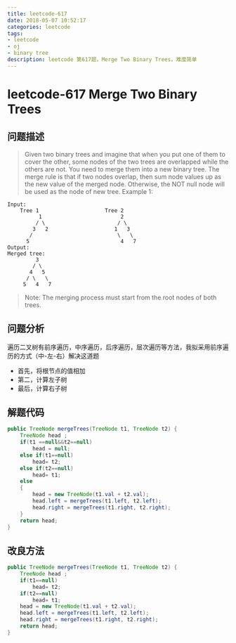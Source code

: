```yaml
---
title: leetcode-617
date: 2018-05-07 10:52:17
categories: leetcode
tags:
- leetcode
- oj
- binary tree 
description: leetcode 第617题，Merge Two Binary Trees，难度简单
---
```

# leetcode-617 Merge Two Binary Trees

## 问题描述
>Given two binary trees and imagine that when you put one of them to cover the other, some nodes of the two trees are overlapped while the others are not.
You need to merge them into a new binary tree. The merge rule is that if two nodes overlap, then sum node values up as the new value of the merged node. Otherwise, the NOT null node will be used as the node of new tree.
Example 1:

```text
Input: 
	Tree 1                     Tree 2                  
          1                         2                             
         / \                       / \                            
        3   2                     1   3                        
       /                           \   \                      
      5                             4   7                  
Output: 
Merged tree:
	     3
	    / \
	   4   5
	  / \   \ 
	 5   4   7
```

>Note: The merging process must start from the root nodes of both trees.

## 问题分析

遍历二叉树有前序遍历，中序遍历，后序遍历，层次遍历等方法，我拟采用前序遍历的方式（中-左-右）解决这道题
* 首先，将根节点的值相加
* 第二，计算左子树
* 最后，计算右子树

## 解题代码

```java
public TreeNode mergeTrees(TreeNode t1, TreeNode t2) {
    TreeNode head ;
    if(t1 ==null&&t2==null)
        head = null;
    else if(t1==null)
        head= t2;
    else if(t2==null)
        head= t1;
    else
    {
        head = new TreeNode(t1.val + t2.val);
        head.left = mergeTrees(t1.left, t2.left);
        head.right = mergeTrees(t1.right, t2.right);
    }
    return head;
}
```

## 改良方法

```java
public TreeNode mergeTrees(TreeNode t1, TreeNode t2) {
    TreeNode head ;
    if(t1==null)
        head= t2;
    if(t2==null)
        head= t1;
    head = new TreeNode(t1.val + t2.val);
    head.left = mergeTrees(t1.left, t2.left);
    head.right = mergeTrees(t1.right, t2.right);
    return head;
}
```